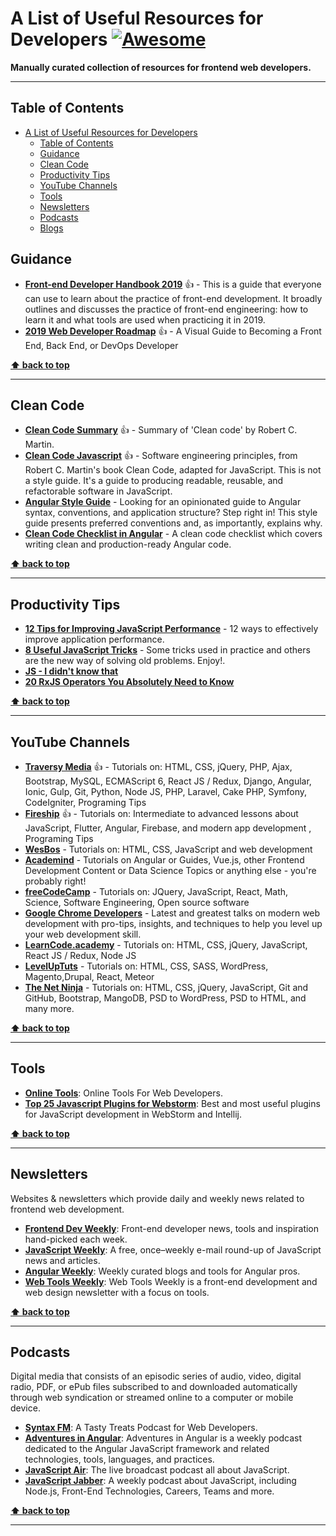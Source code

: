 # A List of Useful Resources for Developers [![Awesome](https://cdn.rawgit.com/sindresorhus/awesome/d7305f38d29fed78fa85652e3a63e154dd8e8829/media/badge.svg)](https://github.com/sindresorhus/awesome)

**Manually curated collection of resources for frontend web developers.**

---------------------------------------------------------

## Table of Contents

- [A List of Useful Resources for Developers](#a-list-of-useful-resources-for-developers)
  - [Table of Contents](#table-of-contents)
  - [Guidance](#guidance)
  - [Clean Code](#clean-code)
  - [Productivity Tips](#productivity-tips)
  - [YouTube Channels](#youtube-channels)
  - [Tools](#tools)
  - [Newsletters](#newsletters)
  - [Podcasts](#podcasts)
  - [Blogs](#blogs)
  
## Guidance

+ **[Front-end Developer Handbook 2019](https://frontendmasters.com/books/front-end-handbook/2019/)** 👍 - This is a guide that everyone can use to learn about the practice of front-end development. It broadly outlines and discusses the practice of front-end engineering: how to learn it and what tools are used when practicing it in 2019.
+ **[2019 Web Developer Roadmap](https://www.freecodecamp.org/news/2019-web-developer-roadmap/)** 👍 - A Visual Guide to Becoming a Front End, Back End, or DevOps Developer

**[⬆ back to top](#table-of-contents)**

---------------------------------------------------------
  
## Clean Code

+ **[Clean Code Summary](https://gist.github.com/wojteklu/73c6914cc446146b8b533c0988cf8d29)** 👍 - Summary of 'Clean code' by Robert C. Martin.
+ **[Clean Code Javascript](https://github.com/ryanmcdermott/clean-code-javascript/blob/master/README.md)** 👍 - Software engineering principles, from Robert C. Martin's book Clean Code, adapted for JavaScript. This is not a style guide. It's a guide to producing readable, reusable, and refactorable software in JavaScript.
+ **[Angular Style Guide](https://angular.io/guide/styleguide)** - Looking for an opinionated guide to Angular syntax, conventions, and application structure? Step right in! This style guide presents preferred conventions and, as importantly, explains why.
+ **[Clean Code Checklist in Angular](https://itnext.io/clean-code-checklist-in-angular-%EF%B8%8F-10d4db877f74)** - A clean code checklist which covers writing clean and production-ready Angular code.

**[⬆ back to top](#table-of-contents)**

---------------------------------------------------------
  
## Productivity Tips

+ **[12 Tips for Improving JavaScript Performance](https://nodesource.com/blog/improve-javascript-performance/)** - 12 ways to effectively improve application performance.
+ **[8 Useful JavaScript Tricks](https://devinduct.com/blogpost/26/8-useful-javascript-tricks)** - Some tricks used in practice and others are the new way of solving old problems. Enjoy!.
+ **[JS - I didn't know that](https://www.youtube.com/watch?v=kIhITzw0CG8&feature=youtu.be)**
+ **[20 RxJS Operators You Absolutely Need to Know](https://documentcloud.adobe.com/link/track?uri=urn%3Aaaid%3Ascds%3AUS%3A3b7a13f2-77d3-4f70-8bb9-88a90c8c656c)**

**[⬆ back to top](#table-of-contents)**

---------------------------------------------------------

## YouTube Channels

+ **[Traversy Media](https://www.youtube.com/user/TechGuyWeb/)** 👍 - Tutorials on: HTML, CSS, jQuery, PHP, Ajax, Bootstrap, MySQL, ECMAScript 6, React JS / Redux, Django, Angular, Ionic, Gulp, Git, Python, Node JS, PHP, Laravel, Cake PHP, Symfony, CodeIgniter, Programing Tips
+ **[Fireship](https://www.youtube.com/channel/UCsBjURrPoezykLs9EqgamOA)** 👍 - Tutorials on: Intermediate to advanced lessons about JavaScript, Flutter, Angular, Firebase, and modern app development
, Programing Tips
+ **[WesBos](https://www.youtube.com/user/wesbos/videos)** - Tutorials on: HTML, CSS, JavaScript and web development
+ **[Academind](https://www.youtube.com/channel/UCSJbGtTlrDami-tDGPUV9-w/videos)** - Tutorials on Angular or Guides, Vue.js, other Frontend Development Content or Data Science Topics or anything else - you're probably right!
+ **[freeCodeCamp](https://www.youtube.com/channel/UC8butISFwT-Wl7EV0hUK0BQ/)** - Tutorials on: JQuery, JavaScript, React, Math, Science, Software Engineering, Open source software
+ **[Google Chrome Developers](https://www.youtube.com/user/ChromeDevelopers)** - Latest and greatest talks on modern web development with pro-tips, insights, and techniques to help you level up your web development skill.
+ **[LearnCode.academy](https://www.youtube.com/user/learncodeacademy/)** - Tutorials on: HTML, CSS, jQuery, JavaScript, React JS / Redux, Node JS
+ **[LevelUpTuts](https://www.youtube.com/user/LevelUpTuts/)** - Tutorials on: HTML, CSS, SASS, WordPress, Magento,Drupal, React, Meteor
+ **[The Net Ninja](https://www.youtube.com/channel/UCW5YeuERMmlnqo4oq8vwUpg/)** - Tutorials on: HTML, CSS, jQuery, JavaScript, Git and GitHub, Bootstrap, MangoDB, PSD to WordPress, PSD to HTML, and many more.


**[⬆ back to top](#table-of-contents)**

---------------------------------------------------------

## Tools

+ **[Online Tools](https://gist.github.com/bradtraversy/61171a9b81586f5bc4c0ca1e2beb59ab)**: Online Tools For Web Developers.
+ **[Top 25 Javascript Plugins for Webstorm](https://blog.codota.com/top-25-javascript-plugins-for-webstorm-intellij/)**: Best and most useful plugins for JavaScript development in WebStorm and Intellij.

**[⬆ back to top](#table-of-contents)**

---------------------------------------------------------

## Newsletters

Websites & newsletters which provide daily and weekly news related to frontend web development.
+ **[Frontend Dev Weekly](http://frontenddevweekly.com/)**: Front-end developer news, tools and inspiration hand-picked each week.
+ **[JavaScript Weekly](http://javascriptweekly.com/)**: A free, once–weekly e-mail round-up of JavaScript news and articles.
+ **[Angular Weekly](http://www.angular-weekly.com/)**: Weekly curated blogs and tools for Angular pros.
+ **[Web Tools Weekly](http://webtoolsweekly.com/)**: Web Tools Weekly is a front-end development and web design newsletter with a focus on tools.

**[⬆ back to top](#table-of-contents)**

---------------------------------------------------------

## Podcasts

Digital media that consists of an episodic series of audio, video, digital radio, PDF, or ePub files subscribed to and downloaded automatically through web syndication or streamed online to a computer or mobile device.

+ **[Syntax FM](https://syntax.fm/)**: A Tasty Treats Podcast for Web Developers.
+ **[Adventures in Angular](https://devchat.tv/adv-in-angular)**: Adventures in Angular is a weekly podcast dedicated to the Angular JavaScript framework and related technologies, tools, languages, and practices.
+ **[JavaScript Air](https://javascriptair.com/)**: The live broadcast podcast all about JavaScript.
+ **[JavaScript Jabber](https://devchat.tv/js-jabber/)**: A weekly podcast about JavaScript, including Node.js, Front-End Technologies, Careers, Teams and more.


**[⬆ back to top](#table-of-contents)**

---------------------------------------------------------


